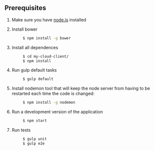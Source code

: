 ## Prerequisites
1. Make sure you have [node.js](https://nodejs.org/en/download/) installed
2. Install bower

    ```bash
         $ npm install -g bower
    ```
3. Install all dependences
    
    ```bash
         $ cd my-cloud-client/
         $ npm install
    ```
4. Run gulp default tasks

    ```bash
         $ gulp default
    ```
5. Install nodemon tool that will keep the node server from having to be restarted each time the code is changed:

    ```bash
         $ npm install -g nodemon
    ```
6. Run a development version of the application

    ```bash
         $ npm start
    ```
7. Run tests
    
    ```bash
         $ gulp unit
         $ gulp e2e
    ```